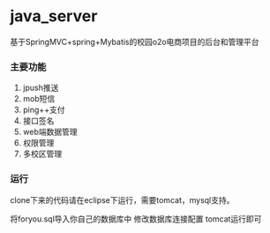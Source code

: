 # java_server
基于SpringMVC+spring+Mybatis的校园o2o电商项目的后台和管理平台

### 主要功能
1. jpush推送
2. mob短信
3. ping++支付
4. 接口签名
5. web端数据管理
6. 权限管理
7. 多校区管理

### 运行
clone下来的代码请在eclipse下运行，需要tomcat，mysql支持。

将foryou.sql导入你自己的数据库中
修改数据库连接配置
tomcat运行即可
